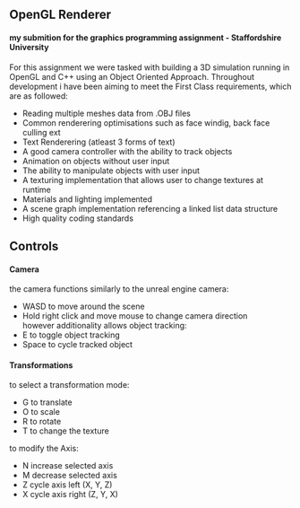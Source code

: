 ## OpenGL Renderer
#### my submition for the graphics programming assignment - Staffordshire University

For this assignment we were tasked with building a 3D simulation running in OpenGL and C++ using an Object Oriented Approach. Throughout development i have been aiming to meet the First Class requirements, which are as followed:

* Reading multiple meshes data from .OBJ files
* Common renderering optimisations such as face windig, back face culling ext
* Text Renderering (atleast 3 forms of text)
* A good camera controller with the ability to track objects
* Animation on objects without user input
* The ability to manipulate objects with user input
* A texturing implementation that allows user to change textures at runtime
* Materials and lighting implemented
* A scene graph implementation referencing a linked list data structure
* High quality coding standards

## Controls
#### Camera
the camera functions similarly to the unreal engine camera:<br>
* WASD to move around the scene<br>
* Hold right click and move mouse to change camera direction<br>
however additionality allows object tracking:<br>
* E to toggle object tracking
* Space to cycle tracked object

#### Transformations
to select a transformation mode:<br>
* G to translate
* O to scale
* R to rotate
* T to change the texture<br>

to modify the Axis:<br>
* N increase selected axis
* M decrease selected axis
* Z cycle axis left (X, Y, Z)
* X cycle axis right (Z, Y, X)
